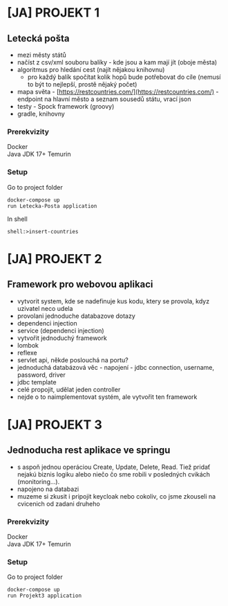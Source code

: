 # [JA] PROJEKT 1
## Letecká pošta
- mezi městy států
- načíst z csv/xml souboru balíky - kde jsou a kam mají jít (oboje města)
- algoritmus pro hledání cest (najít nějakou knihovnu)
    - pro každý balík spočítat kolik hopů bude potřebovat do cíle (nemusí to být to nejlepší, prostě nějaký počet)
- mapa světa - [https://restcountries.com/](https://restcountries.com/) - endpoint na hlavní město a seznam sousedů státu, vrací json
- testy - Spock framework (groovy)
- gradle, knihovny

### Prerekvizity
Docker  
Java JDK 17+ Temurin

### Setup
Go to project folder
```
docker-compose up
run Letecka-Posta application
```
In shell
```
shell:>insert-countries
```

# [JA] PROJEKT 2
## Framework pro webovou aplikaci
- vytvorit system, kde se nadefinuje kus kodu, ktery se provola, kdyz uzivatel neco udela
- provolani jednoduche databazove dotazy
- dependenci injection
- service (dependenci injection)
- vytvořit jednoduchý framework
- lombok
- reflexe
- servlet api, někde poslouchá na portu?
- jednoduchá databázová věc - napojení - jdbc connection, username, password, driver
- jdbc template
- celé propojit, udělat jeden controller
- nejde o to naimplementovat systém, ale vytvořit ten framework

# [JA] PROJEKT 3
## Jednoducha rest aplikace ve springu
- s aspoň jednou operáciou Create, Update, Delete, Read. Tiež pridať nejakú biznis logiku alebo niečo čo sme robili v posledných cvikách (monitoring...).
- napojeno na databazi
- muzeme si zkusit i pripojit keycloak nebo cokoliv, co jsme zkouseli na cvicenich od zadani druheho

### Prerekvizity
Docker  
Java JDK 17+ Temurin

### Setup
Go to project folder
```
docker-compose up
run Projekt3 application
```
